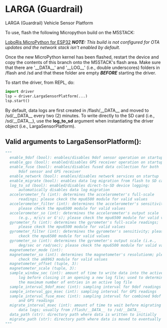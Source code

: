 # LARGA (Guardrail)
LARGA (Guardrail) Vehicle Sensor Platform

To use, flash the following Micropython build on the M5STACK:

[LoboRis MicroPython for ESP32](https://github.com/loboris/MicroPython_ESP32_psRAM_LoBo/tree/master/MicroPython_BUILD/firmware/esp32_all)
***NOTE:*** *This build is not configured for OTA updates and the network stack isn't enabled by default.*

Once the new MicroPython kernel has been flashed, restart the device and copy the contents of this branch onto the M5STACK's flash area. Make sure that there are '\_\_DATA__' and '\_\_LOG__' (i.e., double underscores) folders in /flash and /sd and that these folder are empty ***BEFORE*** starting the driver. 

To start the driver, from REPL, do:

```python
import driver
lsp = driver.LargaSensorPlatform(...)
lsp.start()
```
By default, data logs are first created in /flash/\_\_DATA__ and moved to /sd/\_\_DATA__ every two (2) minutes. To write directly to the SD card (i.e., /sd/\_\_DATA__), use the **log_to_sd** argument when instantiating the driver object (i.e., LargaSensorPlatform).

## Valid arguments to LargaSensorPlatform():
```python
"""
  enable_9dof (bool): enables/disables 9dof sensor operation on startup
  enable_gps (bool): enabled/disables GPS receiver operation on startup
  enable_fuse (bool): enables/disables fused data collection for both
      9dof sensor and GPS receiver
  enable_network (bool): enables/disables network services on startup
  enable_migrate (bool): enables data log migration from flash to SD card
  log_to_sd (bool): enabled/disables direct-to-SD device logging;
      automatically disables data log migration
  accelerometer_fs (int): determines the accelerometer's full-scale
      readings; please ckeck the mpu6500 module for valid values
  accelerometer_filter (int): determines the accelerometer's sensitivity;
      please check the mpu6500 module for valid values
  accelerometer_so (int): determines the accelerometer's output scale
      (e.g., m/s/s or G's); please ckeck the mpu6500 module for valid values
  gyrometer_fs (int): determines the gyrometer's full-scale readings;
      please ckeck the mpu6500 module for valid values
  gyrometer_filter (int): determines the gyrometer's sensitivity; please
      ckeck the mpu6500 module for valid values
  gyrometer_so (int): determines the gyrometer's output scale (i.e.,
      deg/sec or rad/sec); please ckeck the mpu6500 module for valid values
  magnetometer_mode (int): 
  magnetometer_so (int): determines the magnetometer's resolutionm; please
      check the ak8963 module for valid values
  magnetometer_offset (tuple, 3): 
  magnetometer_scale (tuple, 3): 
  sample_window_sec (int): amount of time to write data into the active
      log before closing it an opening a new log file; used to determine
      the maximum number of entries in an active log file
  sample_interval_9dof_msec (int): sampling interval for 9dof readings 
  sample_interval_gps_msec (int): sampling interval for GPS readings
  sample_interval_fuse_msec (int): sampling interval for combined 9dof
      and GPS readings
  migrate_interval_msec (int): amount of time to wait before migrating
      data logs; usually from /flash/__DATA__ to /sd/__DATA__
  data_path (str): directory path where data is written to initially
  migrate_path (str): directory path where data is moved to eventually
"""
```
